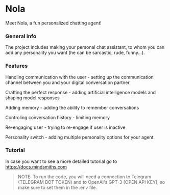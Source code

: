 # Nola

Meet Nola, a fun personalized chatting agent!

### General info

The project includes making your personal chat assistant, to whom you can add any personality you want (he can be sarcastic, rude, funny...).

### Features
Handling communication with the user - setting up the communication channel between you and your digital conversation partner 

Crafting the perfect response - adding artificial intelligence models and shaping model responses

Adding memory - adding the ability to remember conversations

Controling conversation history - limiting memory

Re-engaging user - trying to re-engage if user is inactive

Personality switch - adding multiple personality options for your agent

### Tutorial

In case you want to see a more detailed tutorial go to https://docs.mindsmiths.com

> NOTE: To run the code, you will need a connection to Telegram (TELEGRAM BOT TOKEN) and to OpenAI's GPT-3 (OPEN API KEY), so make sure to set them in the .env file.
